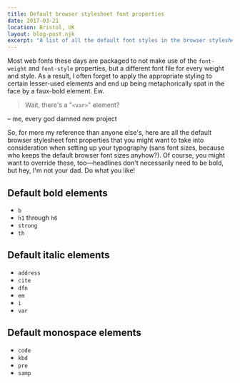 ```yaml
---
title: Default browser stylesheet font properties
date: 2017-03-21
location: Bristol, UK
layout: blog-post.njk
excerpt: "A list of all the default font styles in the browser stylesheet to take into consideration when setting up typographic styles for a new project. Save yourself from the tyranny of accidental faux-italics today!"
---
```


Most web fonts these days are packaged to not make use of the `font-weight` and `font-style` properties, but a different font file for every weight and style. As a result, I often forget to apply the appropriate styling to certain lesser-used elements and end up being metaphorically spat in the face by a faux-bold element. Ew.

> Wait, there's a "`<var>`" element?

– me, every god damned new project

So, for more my reference than anyone else's, here are all the default browser stylesheet font properties that you might want to take into consideration when setting up your typography (sans font sizes, because who keeps the default browser font sizes anyhow?). Of course, you might want to override these, too—headlines don't necessarily need to be bold, but hey, I'm not your dad. Do what you like!

## Default bold elements
- `b`
- `h1` through `h6`
- `strong`
- `th`

## Default italic elements
- `address`
- `cite`
- `dfn`
- `em`
- `i`
- `var`

## Default monospace elements
- `code`
- `kbd`
- `pre`
- `samp`
